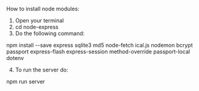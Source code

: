How to install node modules:

1) Open your terminal
2) cd node-express 
3) Do the following command:

npm install --save express sqlite3 md5 node-fetch ical.js nodemon bcrypt passport express-flash express-session method-override passport-local dotenv

4) To run the server do:

npm run server